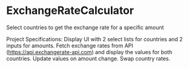 # ExchangeRateCalculator
Select countries to get the exchange rate for a specific amount

Project Specifications: 
Display UI with 2 select lists for countries and 2 inputs for amounts.
Fetch exchange rates from API (https://api.exchangerate-api.com) and
display the values for both countries.
Update values on amount change.
Swap country rates.

